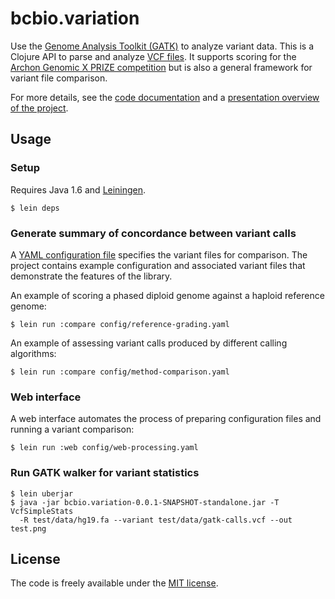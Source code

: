 # bcbio.variation

Use the [Genome Analysis Toolkit (GATK)][1] to analyze variant data.
This is a Clojure API to parse and analyze [VCF files][2]. It supports scoring
for the [Archon Genomic X PRIZE competition][5] but is also a general framework
for variant file comparison.

For more details, see the [code documentation][3] and a [presentation overview of the project][4].

[1]: http://www.broadinstitute.org/gsa/wiki/index.php/The_Genome_Analysis_Toolkit
[2]: http://www.1000genomes.org/wiki/Analysis/Variant%20Call%20Format/vcf-variant-call-format-version-40
[3]: http://chapmanb.github.com/bcbio.variation
[4]: http://chapmanb.github.com/bcbio.variation/presentations/gatk_clojure.pdf
[5]: http://genomics.xprize.org/

## Usage

### Setup

Requires Java 1.6 and [Leiningen][u1].

    $ lein deps

### Generate summary of concordance between variant calls

A [YAML configuration file][u2] specifies the variant files for
comparison. The project contains example configuration and associated
variant files that demonstrate the features of the library.

An example of scoring a phased diploid genome against a haploid reference
genome:
    
    $ lein run :compare config/reference-grading.yaml


An example of assessing variant calls produced by different calling algorithms:

    $ lein run :compare config/method-comparison.yaml

### Web interface

A web interface automates the process of preparing configuration files and
running a variant comparison:
    
    $ lein run :web config/web-processing.yaml

### Run GATK walker for variant statistics

    $ lein uberjar
    $ java -jar bcbio.variation-0.0.1-SNAPSHOT-standalone.jar -T VcfSimpleStats
      -R test/data/hg19.fa --variant test/data/gatk-calls.vcf --out test.png

[u1]: https://github.com/technomancy/leiningen
[u2]: http://en.wikipedia.org/wiki/YAML

## License

The code is freely available under the [MIT license][l1].

[l1]: http://www.opensource.org/licenses/mit-license.html

